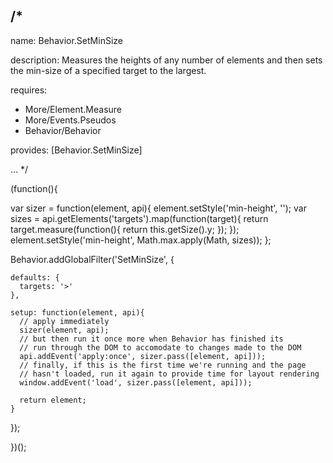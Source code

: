 /*
---

name: Behavior.SetMinSize

description: Measures the heights of any number of elements and then sets the min-size of a specified target to the largest.

requires:
 - More/Element.Measure
 - More/Events.Pseudos
 - Behavior/Behavior

provides: [Behavior.SetMinSize]

...
*/

(function(){

  var sizer = function(element, api){
    element.setStyle('min-height', '');
    var sizes = api.getElements('targets').map(function(target){
      return target.measure(function(){
        return this.getSize().y;
      });
    });
    element.setStyle('min-height', Math.max.apply(Math, sizes));
  };

  Behavior.addGlobalFilter('SetMinSize', {

    defaults: {
      targets: '>'
    },

    setup: function(element, api){
      // apply immediately
      sizer(element, api);
      // but then run it once more when Behavior has finished its
      // run through the DOM to accomodate to changes made to the DOM
      api.addEvent('apply:once', sizer.pass([element, api]));
      // finally, if this is the first time we're running and the page
      // hasn't loaded, run it again to provide time for layout rendering
      window.addEvent('load', sizer.pass([element, api]));

      return element;
    }

  });

})();

